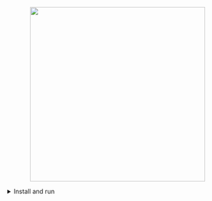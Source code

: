 <p align="center">
    <a href="https://laravel.com" target="_blank">
        <img src="https://raw.githubusercontent.com/laravel/art/master/logo-lockup/5%20SVG/2%20CMYK/1%20Full%20Color/laravel-logolockup-cmyk-red.svg" width="400">
    </a>
</p>

<details>

<summary>Install and run</summary>

<p>
    Step 1: Create Docker images
</p>
```
    docker-compose up -d
```
<p>
    Step 2: exec docker and migrate with seed
</p>

```
    docker exec -it laravel_app bash
```
```
    php artisan migrate --seed
```
</details>
